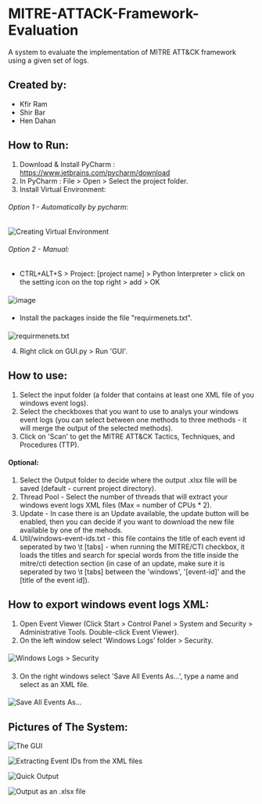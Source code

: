 # MITRE-ATTACK-Framework-Evaluation
A system to evaluate the implementation of MITRE ATT&amp;CK framework using a given set of logs.

## Created by:
* Kfir Ram
* Shir Bar
* Hen Dahan

## How to Run:
1. Download & Install PyCharm : https://www.jetbrains.com/pycharm/download
2. In PyCharm : File > Open > Select the project folder.
3. Install Virtual Environment:
###### Option 1 - Automatically by pycharm: 
  ![Creating Virtual Environment](https://user-images.githubusercontent.com/45327886/124458349-866ba800-dd95-11eb-86dd-8c9265634410.png)
  
###### Option 2 - Manual:
  * CTRL+ALT+S > Project: [project name] > Python Interpreter > click on the setting icon on the top right > add > OK
  ####
  ![image](https://user-images.githubusercontent.com/45327886/124458680-efebb680-dd95-11eb-9a6c-e97fb2278cab.png)
  ####
  * Install the packages inside the file "requirmenets.txt".
  ####
  ![requirmenets.txt](https://user-images.githubusercontent.com/45327886/124458988-57096b00-dd96-11eb-9310-ea5eb4221ac2.png)

4. Right click on GUI.py > Run 'GUI'.

## How to use:
1. Select the input folder (a folder that contains at least one XML file of you windows event logs).
2. Select the checkboxes that you want to use to analys your windows event logs (you can select between one methods to three methods - it will merge the output of the selected methods).
3. Click on 'Scan' to get the MITRE ATT&amp;CK Tactics, Techniques, and Procedures (TTP).

#### Optional:
1. Select the Output folder to decide where the output .xlsx file will be saved (default - current project directory).
2. Thread Pool - Select the number of threads that will extract your windows event logs XML files (Max = number of CPUs * 2).
3. Update - In case there is an Update available, the update button will be enabled, then you can decide if you want to download the new file available by one of the mehods.
4. Util/windows-event-ids.txt - this file contains the title of each event id seperated by two \t [tabs] - when running the MITRE/CTI checkbox, it loads the titles and search for special words from the title inside the mitre/cti detection section (in case of an update, make sure it is seperated by two \t [tabs] between the 'windows', '[event-id]' and the [title of the event id]).


## How to export windows event logs XML:
1. Open Event Viewer (Click Start > Control Panel > System and Security > Administrative Tools. Double-click Event Viewer).
2. On the left window select 'Windows Logs' folder > Security.
####
![Windows Logs > Security](https://user-images.githubusercontent.com/45327886/124449335-07be3d00-dd8c-11eb-901b-56155c4d515c.png)
####
3. On the right windows select 'Save All Events As...', type a name and select as an XML file. 
####
![Save All Events As...](https://user-images.githubusercontent.com/45327886/124449242-ea896e80-dd8b-11eb-9d91-5a0b9a6ed44f.png)

####
####
####

## Pictures of The System:

![The GUI](https://user-images.githubusercontent.com/45327886/124459162-89b36380-dd96-11eb-8e0f-58a1a1fa6755.png)

![Extracting Event IDs from the XML files](https://user-images.githubusercontent.com/45327886/124459441-cb440e80-dd96-11eb-9880-53fab08df932.png)

![Quick Output](https://user-images.githubusercontent.com/45327886/124459543-e9117380-dd96-11eb-8235-b1f39930e73e.png)

![Output as an .xlsx file](https://user-images.githubusercontent.com/45327886/124459695-165e2180-dd97-11eb-9155-26c723d6aa5c.png)
